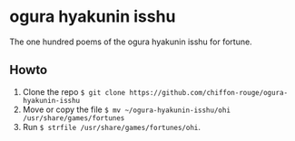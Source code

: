 ogura hyakunin isshu
===
The one hundred poems of the ogura hyakunin isshu for fortune.
## Howto
1. Clone the repo `$ git clone https://github.com/chiffon-rouge/ogura-hyakunin-isshu`
2. Move or copy the file `$ mv ~/ogura-hyakunin-isshu/ohi /usr/share/games/fortunes`
3. Run `$ strfile /usr/share/games/fortunes/ohi`.
